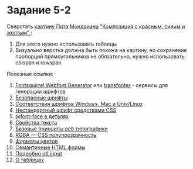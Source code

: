 ﻿# Задание 5-2

Сверстать [картину Пита Мондриана "Композиция с красным, синим и желтым" ](/homework_5_2/task_05_2/homework5_table.png):

1. Для этого нужно использовать таблицы
2. Визуально верстка должна быть похожа на картину, но сохранение пропорций прямоугольников не обязательно, нужно использовать colspan и rowspan


Полезные ссылки:

1. [Fontsquirrel Webfont Generator](http://www.fontsquirrel.com/tools/webfont-generator) или [transfonter](http://transfonter.org/) - сервисы для генерации шрифтов
2. [Безопасные шрифты](http://www.xiper.net/collect/html-and-css-tricks/typographics/safe-fonts.html)
3. [Соответствия шрифтов Windows, Mac и Unix/Linux](http://www.xiper.net/collect/html-and-css-tricks/typographics/safe-fonts-part2.html)
4. [Нестандартный шрифт средствами CSS](http://www.xiper.net/collect/html-and-css-tricks/typographics/font-face-non-standart-fonts-on-css.html)
5. [@font-face в деталях](http://xiper.net/collect/html-and-css-tricks/typographics/font-face-in-the-details)
6. [Свойства текста](http://htmlbook.ru/content/svoystva-teksta)
7. [Базовые принципы веб типографики](http://www.wearymax.ru/webmasters/typographic/)
8. [RGBA — CSS полупрозрачность](http://www.xiper.net/collect/html-and-css-tricks/css-tricks/rgba.html)
9. [Форматы цветов](http://htmlbook.ru/css/value/color)
10. [Семантичные HTML формы](http://www.xiper.net/learn/tegofenshuj/semantic-html-forms.html)
11. [Подробно об input](http://www.xiper.net/manuals/html/tags/input.html)
12. [О таблицах](http://htmlbook.ru/html/table)